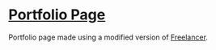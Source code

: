 # [Portfolio Page](https://rtanaka96.github.io/portfolio/)

Portfolio page made using a modified version of [Freelancer](https://startbootstrap.com/template-overviews/freelancer). 
